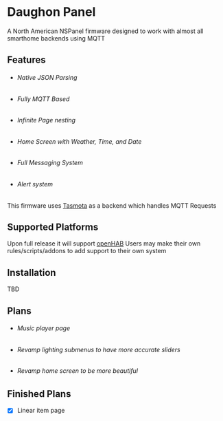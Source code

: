 # Daughon Panel
A North American NSPanel firmware designed to work with almost all smarthome backends using MQTT


## Features
- ###### Native JSON Parsing
- ###### Fully MQTT Based
- ###### Infinite Page nesting 
- ###### Home Screen with Weather, Time, and Date
- ###### Full Messaging System
- ###### Alert system

This firmware uses [Tasmota](https://github.com/arendst/tasmota) as a backend which handles MQTT Requests


## Supported Platforms
Upon full release it will support [openHAB](https://github.com/openhab)
Users may make their own rules/scripts/addons to add support to their own system

## Installation
TBD

## Plans
- ###### Music player page
- ###### Revamp lighting submenus to have more accurate sliders
- ###### Revamp home screen to be more beautiful


## Finished Plans
- [x] Linear item page




